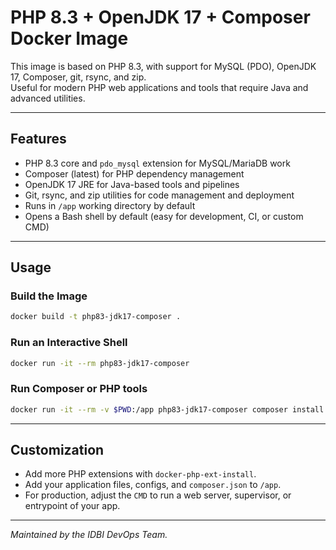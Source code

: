 # PHP 8.3 + OpenJDK 17 + Composer Docker Image

This image is based on PHP 8.3, with support for MySQL (PDO), OpenJDK 17, Composer, git, rsync, and zip.  
Useful for modern PHP web applications and tools that require Java and advanced utilities.

---

## Features

- PHP 8.3 core and `pdo_mysql` extension for MySQL/MariaDB work
- Composer (latest) for PHP dependency management
- OpenJDK 17 JRE for Java-based tools and pipelines
- Git, rsync, and zip utilities for code management and deployment
- Runs in `/app` working directory by default
- Opens a Bash shell by default (easy for development, CI, or custom CMD)

---

## Usage

### **Build the Image**

```sh
docker build -t php83-jdk17-composer .
```

### **Run an Interactive Shell**

```sh
docker run -it --rm php83-jdk17-composer
```

### **Run Composer or PHP tools**

```sh
docker run -it --rm -v $PWD:/app php83-jdk17-composer composer install
```

---

## Customization

- Add more PHP extensions with `docker-php-ext-install`.
- Add your application files, configs, and `composer.json` to `/app`.
- For production, adjust the `CMD` to run a web server, supervisor, or entrypoint of your app.

---

*Maintained by the IDBI DevOps Team.*